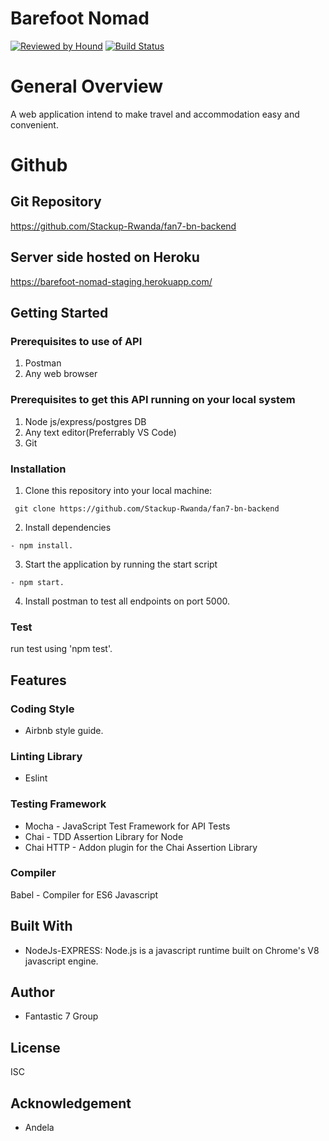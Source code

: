 
# Barefoot Nomad

[![Reviewed by Hound](https://img.shields.io/badge/Reviewed_by-Hound-8E64B0.svg)](https://houndci.com)
[![Build Status](https://travis-ci.org/Stackup-Rwanda/fan7-bn-backend.svg?branch=develop)](https://travis-ci.org/Stackup-Rwanda/fan7-bn-backend)

# General Overview
A web application intend to make travel and accommodation easy and convenient.


# Github 

## Git Repository

https://github.com/Stackup-Rwanda/fan7-bn-backend

## Server side hosted on Heroku

https://barefoot-nomad-staging.herokuapp.com/

## Getting Started

### Prerequisites to use of API

1. Postman
2. Any web browser

### Prerequisites to get this API running on your local system

1. Node js/express/postgres DB
2. Any text editor(Preferrably VS Code)
3. Git

### Installation
1. Clone this repository into your local machine:

```
 git clone https://github.com/Stackup-Rwanda/fan7-bn-backend
```
2. Install dependencies 
```
- npm install.
```
3. Start the application by running the start script

```
- npm start.
``` 

4. Install postman to test all endpoints on port 5000.

### Test

run test using 'npm test'.

## Features


### Coding Style

- Airbnb style guide.

### Linting Library
- Eslint 

### Testing Framework
- Mocha     - JavaScript Test Framework for API Tests
- Chai      - TDD Assertion Library for Node
- Chai HTTP - Addon plugin for the Chai Assertion Library

### Compiler
Babel - Compiler for ES6 Javascript
 
## Built With

- NodeJs-EXPRESS: Node.js is a javascript runtime built on Chrome's V8 javascript engine.


## Author

- Fantastic 7 Group

## License
ISC

## Acknowledgement

- Andela


